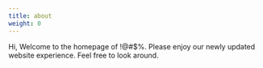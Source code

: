 ```yaml
---
title: about
weight: 0
---
```

<div class="bottom-left flicker-text">
	Hi, Welcome to the homepage of !@#$%. Please enjoy our newly updated website experience. Feel free to look around. 
</div>